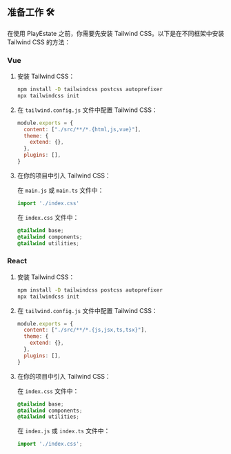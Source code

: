 ## 准备工作 🛠️

在使用 PlayEstate 之前，你需要先安装 Tailwind CSS。以下是在不同框架中安装 Tailwind CSS 的方法：

### Vue

1. 安装 Tailwind CSS：

    ```bash
    npm install -D tailwindcss postcss autoprefixer
    npx tailwindcss init
    ```

2. 在 `tailwind.config.js` 文件中配置 Tailwind CSS：

    ```javascript
    module.exports = {
      content: ["./src/**/*.{html,js,vue}"],
      theme: {
        extend: {},
      },
      plugins: [],
    }
    ```

3. 在你的项目中引入 Tailwind CSS：

    在 `main.js` 或 `main.ts` 文件中：

    ```javascript
    import './index.css'
    ```

    在 `index.css` 文件中：

    ```css
    @tailwind base;
    @tailwind components;
    @tailwind utilities;
    ```

### React

1. 安装 Tailwind CSS：

    ```bash
    npm install -D tailwindcss postcss autoprefixer
    npx tailwindcss init
    ```

2. 在 `tailwind.config.js` 文件中配置 Tailwind CSS：

    ```javascript
    module.exports = {
      content: ["./src/**/*.{js,jsx,ts,tsx}"],
      theme: {
        extend: {},
      },
      plugins: [],
    }
    ```

3. 在你的项目中引入 Tailwind CSS：

    在 `index.css` 文件中：

    ```css
    @tailwind base;
    @tailwind components;
    @tailwind utilities;
    ```

    在 `index.js` 或 `index.ts` 文件中：

    ```javascript
    import './index.css';
    ```
